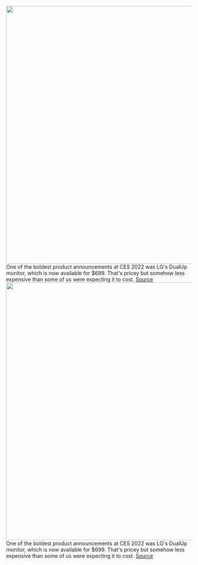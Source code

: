 <img src='https://cdn.vox-cdn.com/thumbor/U2H_K-2TntiHf-NRAMu0-yP4XdY=/0x0:1178x661/1200x800/filters:focal(495x237:683x425)/cdn.vox-cdn.com/uploads/chorus_image/image/70983604/LG_DualUp_Lifestyle_00.0.jpg' width='700px' /><br/>
One of the boldest product announcements at CES 2022 was LG's DualUp monitor, which is now available for $699. That's pricey but somehow less expensive than some of us were expecting it to cost.
<a href='https://www.theverge.com/2022/6/16/23171132/lg-dualup-monitor-productivity-16-18-aspect-ratio-price-release-date'> Source <a/><img src='https://cdn.vox-cdn.com/thumbor/U2H_K-2TntiHf-NRAMu0-yP4XdY=/0x0:1178x661/1200x800/filters:focal(495x237:683x425)/cdn.vox-cdn.com/uploads/chorus_image/image/70983604/LG_DualUp_Lifestyle_00.0.jpg' width='700px' /><br/>
One of the boldest product announcements at CES 2022 was LG's DualUp monitor, which is now available for $699. That's pricey but somehow less expensive than some of us were expecting it to cost.
<a href='https://www.theverge.com/2022/6/16/23171132/lg-dualup-monitor-productivity-16-18-aspect-ratio-price-release-date'> Source <a/>